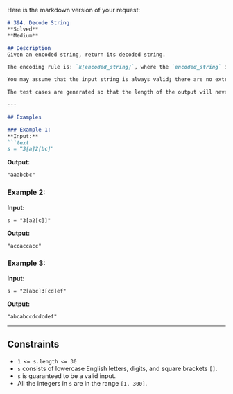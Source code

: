 Here is the markdown version of your request:  

```markdown
# 394. Decode String  
**Solved**  
**Medium**  

## Description  
Given an encoded string, return its decoded string.  

The encoding rule is: `k[encoded_string]`, where the `encoded_string` inside the square brackets is being repeated exactly `k` times. Note that `k` is guaranteed to be a positive integer.  

You may assume that the input string is always valid; there are no extra white spaces, square brackets are well-formed, etc. Furthermore, you may assume that the original data does not contain any digits and that digits are only for those repeat numbers, `k`. For example, there will not be input like `3a` or `2[4]`.  

The test cases are generated so that the length of the output will never exceed `10^5`.  

---

## Examples  

### Example 1:  
**Input:**  
```text
s = "3[a]2[bc]"
```  
**Output:**  
```text
"aaabcbc"
```  

### Example 2:  
**Input:**  
```text
s = "3[a2[c]]"
```  
**Output:**  
```text
"accaccacc"
```  

### Example 3:  
**Input:**  
```text
s = "2[abc]3[cd]ef"
```  
**Output:**  
```text
"abcabccdcdcdef"
```  

---

## Constraints  
- `1 <= s.length <= 30`  
- `s` consists of lowercase English letters, digits, and square brackets `[]`.  
- `s` is guaranteed to be a valid input.  
- All the integers in `s` are in the range `[1, 300]`.  
```  

